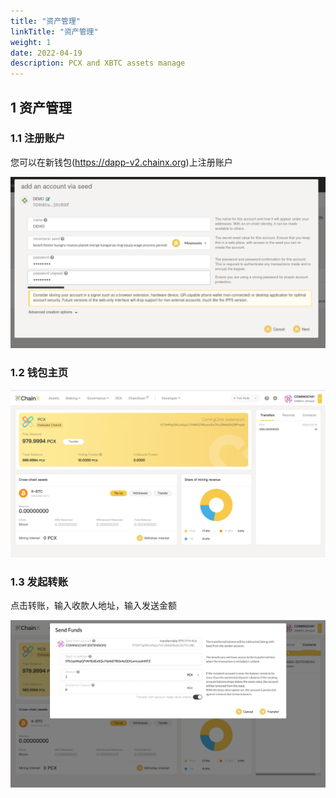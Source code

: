 ```yaml
---
title: "资产管理"
linkTitle: "资产管理"
weight: 1
date: 2022-04-19
description: PCX and XBTC assets manage
---
```


## 1 资产管理

### 1.1 注册账户
您可以在新钱包(https://dapp-v2.chainx.org)上注册账户

![](/images/add-account.png)

### 1.2 钱包主页
![](/images/homepage.png)

### 1.3 发起转账

点击转账，输入收款人地址，输入发送金额

![](/images/transfer.png)

